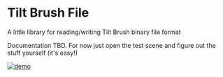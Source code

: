 # Tilt Brush File
A little library for reading/writing Tilt Brush binary file format

Documentation TBD. For now just open the test scene and figure out the stuff yourself (it's easy!)

[![demo](https://cloud.githubusercontent.com/assets/786644/18153728/3049c12c-6fb4-11e6-809d-d9f210f0bacb.png)](https://youtu.be/KnNhuE-9HuI)
